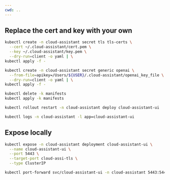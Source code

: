 ```yaml
---
cwd: ..
---
```


## Replace the cert and key with your own

```sh {"terminalRows":"2"}
kubectl create -n cloud-assistant secret tls tls-certs \
  --cert ~/.cloud-assistant/cert.pem \
  --key ~/.cloud-assistant/key.pem \
  --dry-run=client -o yaml | \
kubectl apply -f -
```

```sh {"terminalRows":"2"}
kubectl create -n cloud-assistant secret generic openai \
  --from-file=apikey=/Users/${USER}/.cloud-assistant/openai_key_file \
  --dry-run=client -o yaml | \
kubectl apply -f -
```

```sh
kubectl delete -k manifests
kubectl apply -k manifests
```

```sh
kubectl rollout restart -n cloud-assistant deploy cloud-assistant-ui
```

```sh {"terminalRows":"20"}
kubectl logs -n cloud-assistant -l app=cloud-assistant-ui
```

## Expose locally

```sh
kubectl expose -n cloud-assistant deployment cloud-assistant-ui \
  --name cloud-assistant-ui \
  --port 5443 \
  --target-port cloud-assi-tls \
  --type ClusterIP

```

```sh {"background":"true"}
kubectl port-forward svc/cloud-assistant-ui -n cloud-assistant 5443:5443
```